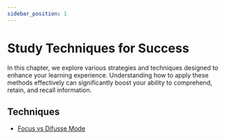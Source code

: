 ```yaml
---
sidebar_position: 1
---
```


# Study Techniques for Success

In this chapter, we explore various strategies and techniques designed to enhance your learning experience. Understanding how to apply these methods effectively can significantly boost your ability to comprehend, retain, and recall information.

## Techniques

- [Focus vs Difusse Mode](/effective-learning-strategies-and-techniques/focus-vs-diffuse-mode/)
